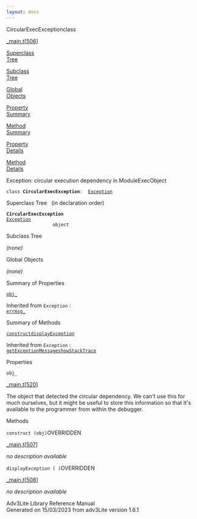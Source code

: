 ```yaml
---
layout: docs
---
```

<span class="title">CircularExecException</span><span class="type">class</span>

[\_main.t](../file/_main.t.html)\[[506](../source/_main.t.html#506)\]

[Superclass  
Tree](#_SuperClassTree_)

[Subclass  
Tree](#_SubClassTree_)

[Global  
Objects](#_ObjectSummary_)

[Property  
Summary](#_PropSummary_)

[Method  
Summary](#_MethodSummary_)

[Property  
Details](#_Properties_)

[Method  
Details](#_Methods_)



Exception: circular execution dependency in ModuleExecObject

`class `**`CircularExecException`**` :   `[`Exception`](../object/Exception.html)



<span id="_SuperClassTree_"></span>



<span class="hdln">Superclass Tree</span>   (in declaration order)



**`CircularExecException`**  
[`Exception`](../object/Exception.html)  
`                 object`  
<span id="_SubClassTree_"></span>



<span class="hdln">Subclass Tree</span>  



*(none)* <span id="_ObjectSummary_"></span>



<span class="hdln">Global Objects</span>  



*(none)* <span id="_PropSummary_"></span>



<span class="hdln">Summary of Properties</span>  



[`obj_`](#obj_)

Inherited from `Exception` :  
[`errmsg_`](../object/Exception.html#errmsg_)

<span id="_MethodSummary_"></span>



<span class="hdln">Summary of Methods</span>  



[`construct`](#construct)[`displayException`](#displayException)

Inherited from `Exception` :  
[`getExceptionMessage`](../object/Exception.html#getExceptionMessage)[`showStackTrace`](../object/Exception.html#showStackTrace)

<span id="_Properties_"></span>



<span class="hdln">Properties</span>  



<span id="obj_"></span>

`obj_`

[\_main.t](../file/_main.t.html)\[[520](../source/_main.t.html#520)\]



The object that detected the circular dependency. We can't use this for
much ourselves, but it might be useful to store this information so that
it's available to the programmer from within the debugger.



<span id="_Methods_"></span>



<span class="hdln">Methods</span>  



<span id="construct"></span>

`construct (obj)`<span class="rem">OVERRIDDEN</span>

[\_main.t](../file/_main.t.html)\[[507](../source/_main.t.html#507)\]



*no description available*



<span id="displayException"></span>

`displayException ( )`<span class="rem">OVERRIDDEN</span>

[\_main.t](../file/_main.t.html)\[[508](../source/_main.t.html#508)\]



*no description available*





Adv3Lite Library Reference Manual  
Generated on 15/03/2023 from adv3Lite version 1.6.1


